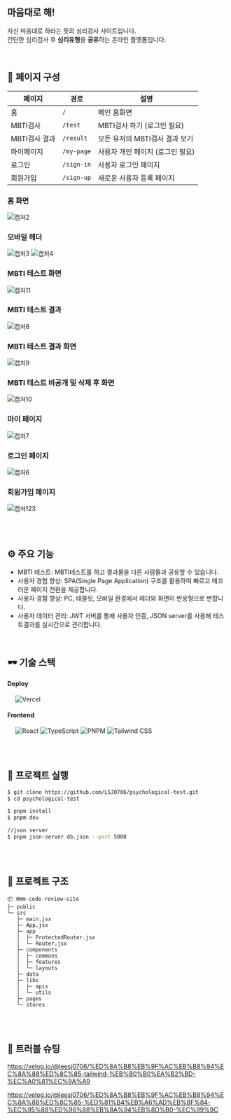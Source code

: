 ## 마음대로 해!
자신 마음대로 하라는 뜻의 심리검사 사이트입니다. <br/>
간단한 심리검사 후 **심리유형**을 **공유**하는 온라인 플랫폼입니다.

<br/>

## 📑 페이지 구성
| 페이지 | 경로 | 설명 |
| --- | --- | --- |
| 홈 | `/` | 메인 홈화면 |
| MBTI검사 | `/test` | MBTI검사 하기 (로그인 필요) |
| MBTI검사 결과 | `/result` | 모든 유저의 MBTI검사 결과 보기|
| 마이페이지 | `/my-page` | 사용자 개인 페이지 (로그인 필요) |
| 로그인 | `/sign-in` | 사용자 로그인 페이지 |
| 회원가입 | `/sign-up` | 새로운 사용자 등록 페이지 |

### 홈 화면
![캡처2](https://github.com/user-attachments/assets/ed3c7cbe-fb2e-42e7-a889-1c90d57b3f8b)

### 모바일 헤더
![캡처3](https://github.com/user-attachments/assets/3e51c129-7d4e-4ed9-bda4-efb490a18121)
![캡처4](https://github.com/user-attachments/assets/3414980c-e48a-4219-9b81-3fe2a39713b5)

### MBTI 테스트 화면
![캡처11](https://github.com/user-attachments/assets/cf5599d5-a3b6-4ed5-b81b-177928aa1dc9)
### MBTI 테스트 결과
![캡처8](https://github.com/user-attachments/assets/57919cc2-6c94-4db3-8149-bba63a70ec9d)

### MBTI 테스트 결과 화면
![캡처9](https://github.com/user-attachments/assets/10b4d2ae-b767-4174-9742-301a6d9e9a09)
### MBTI 테스트 비공개 및 삭제 후 화면
![캡처10](https://github.com/user-attachments/assets/c67118e4-622d-4844-bc7d-896f3f20608e)

### 마이 페이지
![캡처7](https://github.com/user-attachments/assets/173943be-a0de-4086-967a-06ce8a4c7db0)

### 로그인 페이지
![캡처6](https://github.com/user-attachments/assets/4e641e2f-9ec4-4b5a-b01f-62adf47201ad)

### 회원가입 페이지
![캡처123](https://github.com/user-attachments/assets/b21cd471-4493-4448-a015-be7f9b0108dc)



<br/>
<br/>

## ⚙ 주요 기능

- MBTI 테스트: MBTI테스트를 하고 결과물을 다른 사람들과 공유할 수 있습니다.
- 사용자 경험 향상: SPA(Single Page Application) 구조를 활용하여 빠르고 매끄러운 페이지 전환을 제공합니다.
- 사용자 경험 향상: PC, 태블릿, 모바일 환경에서 헤더와 화면이 반응형으로 변합니다.
- 사용자 데이터 관리: JWT 서버를 통해 사용자 인증, JSON server를 사용해 테스트결과를 실시간으로 관리합니다.

<br/>

## 🕶️ 기술 스택

#### **Deploy** <br/>

&emsp; <img src="https://img.shields.io/badge/Vercel-000000?style=for-the-badge&logo=vercel&logoColor=white" alt="Vercel"/>

#### **Frontend** <br/>

&emsp; <img src="https://img.shields.io/badge/React_18.3.1-087ea4?style=for-the-badge&logo=React&logoColor=white" alt="React"/> <img src="https://img.shields.io/badge/JavaScript-F7DF1E.svg?style=for-the-badge&logo=JavaScript&logoColor=000" alt="TypeScript"/> <img src="https://img.shields.io/badge/pnpm_10.3.0-F69220?style=for-the-badge&logo=pnpm&logoColor=fff" alt="PNPM" /> <img src="https://img.shields.io/badge/Tailwind CSS-06B6D4?style=for-the-badge&logo=Tailwind CSS&logoColor=white" alt="Tailwind CSS"/>

<br/>
<br/>

## 📍 프로젝트 실행
```sh
$ git clone https://github.com/LSJ0706/psychological-test.git
$ cd psychological-test

$ pnpm install
$ pnpm dev
```

```sh
//json server
$ pnpm json-server db.json --port 5000
```

<br/>
<br/>

## 📁 프로젝트 구조
```
📦 Hmm-code-review-site
├─ public
└─ src
   ├─ main.jsx
   ├─ App.jsx
   ├─ app
   │  ├─ ProtectedRouter.jsx
   │  └─ Router.jsx
   ├─ components
   │  ├─ commons
   │  ├─ features
   │  └─ layouts
   ├─ data
   ├─ libs
   │  ├─ apis
   │  └─ utils
   ├─ pages
   └─ stores
```

<br />
<br/>

## 📃 트러블 슈팅
https://velog.io/@leesj0706/%ED%8A%B8%EB%9F%AC%EB%B8%94%EC%8A%88%ED%8C%85-tailwind-%EB%B0%B0%EA%B2%BD-%EC%A0%81%EC%9A%A9


https://velog.io/@leesj0706/%ED%8A%B8%EB%9F%AC%EB%B8%94%EC%8A%88%ED%8C%85-%ED%81%B4%EB%A6%AD%EB%8F%84-%EC%95%88%ED%96%88%EB%8A%94%EB%8D%B0-%EC%99%9C
